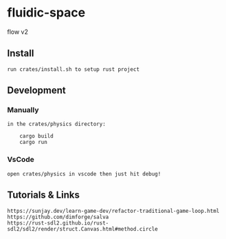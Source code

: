 # fluidic-space
flow v2

## Install

    run crates/install.sh to setup rust project

## Development

### Manually

    in the crates/physics directory:

        cargo build
        cargo run

### VsCode

    open crates/physics in vscode then just hit debug!

## Tutorials & Links

    https://sunjay.dev/learn-game-dev/refactor-traditional-game-loop.html
    https://github.com/dimforge/salva
    https://rust-sdl2.github.io/rust-sdl2/sdl2/render/struct.Canvas.html#method.circle